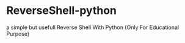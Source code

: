 # ReverseShell-python
a simple but usefull Reverse Shell With Python (Only For Educational Purpose)
